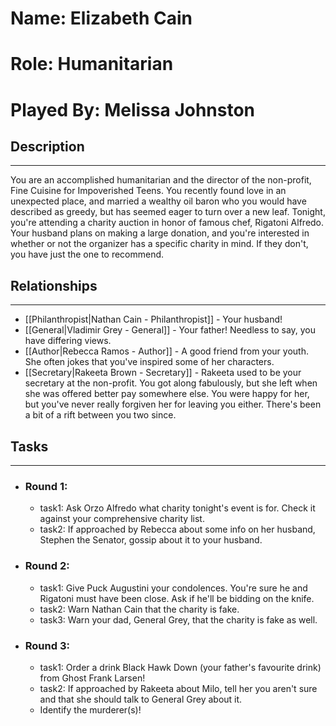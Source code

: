 # Name: Elizabeth Cain
# Role: Humanitarian
# Played By: Melissa Johnston

## Description
---
You are an accomplished humanitarian and the director of the non-profit, Fine Cuisine for Impoverished Teens. You recently found love in an unexpected place, and married a wealthy oil baron who you would have described as greedy, but has seemed eager to turn over a new leaf. Tonight, you're attending a charity auction in honor of famous chef, Rigatoni Alfredo. Your husband plans on making a large donation, and you're interested in whether or not the organizer has a specific charity in mind. If they don't, you have just the one to recommend.

## Relationships
---
- [[Philanthropist|Nathan Cain - Philanthropist]]  - Your husband!
- [[General|Vladimir Grey - General]]  - Your father! Needless to say, you have differing views.
- [[Author|Rebecca Ramos - Author]]  - A good friend from your youth. She often jokes that you've inspired some of her characters.
- [[Secretary|Rakeeta Brown - Secretary]]  - Rakeeta used to be your secretary at the non-profit. You got along fabulously, but she left when she was offered better pay somewhere else. You were happy for her, but you've never really forgiven her for leaving you either. There's been a bit of a rift between you two since.

## Tasks
___
- ### Round 1:
	- task1: Ask Orzo Alfredo what charity tonight's event is for. Check it against your comprehensive charity list.
	- task2: If approached by Rebecca about some info on her husband, Stephen the Senator, gossip about it to your husband.
- ### Round 2:
	- task1: Give Puck Augustini your condolences. You're sure he and Rigatoni must have been close. Ask if he'll be bidding on the knife.
	- task2: Warn Nathan Cain that the charity is fake.
	- task3: Warn your dad, General Grey, that the charity is fake as well.
- ### Round 3:
	- task1: Order a drink Black Hawk Down (your father's favourite drink) from Ghost Frank Larsen!
	- task2: If approached by Rakeeta about Milo, tell her you aren't sure and that she should talk to General Grey about it.
	- Identify the murderer(s)!